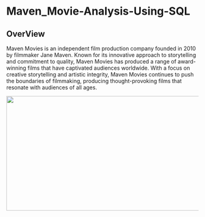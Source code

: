# Maven_Movie-Analysis-Using-SQL
## OverView ##
Maven Movies is an independent film production company founded in 2010 by filmmaker Jane Maven. Known for its innovative approach to storytelling and commitment to quality, Maven Movies has produced a range of award-winning films that have captivated audiences worldwide. With a focus on creative storytelling and artistic integrity, Maven Movies continues to push the boundaries of filmmaking, producing thought-provoking films that resonate with audiences of all ages.
<p align="center">
  <img width="600" height="300" src="pr.png">
</p>
